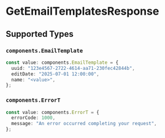 # GetEmailTemplatesResponse


## Supported Types

### `components.EmailTemplate`

```typescript
const value: components.EmailTemplate = {
  uuid: "123e4567-2722-4614-aa71-230fec42844b",
  editDate: "2025-07-01 12:00:00",
  name: "<value>",
};
```

### `components.ErrorT`

```typescript
const value: components.ErrorT = {
  errorCode: 1000,
  message: "An error occurred completing your request",
};
```

